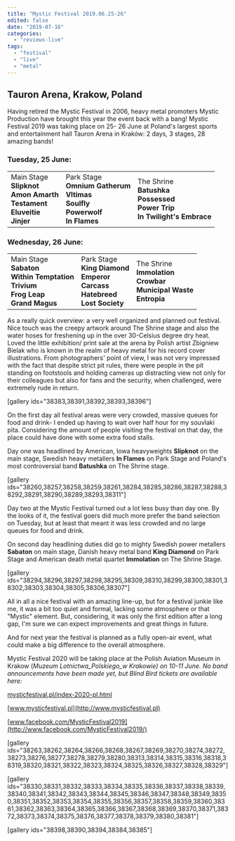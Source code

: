 ```yaml
---
title: "Mystic Festival 2019.06.25-26"
edited: false
date: "2019-07-16"
categories:
  - "reviews-live"
tags:
  - "festival"
  - "live"
  - "metal"
---
```


## Tauron Arena, Krakow, Poland

Having retired the Mystic Festival in 2006, heavy metal promoters Mystic Production have brought this year the event back with a bang! Mystic Festival 2019 was taking place on 25- 26 June at Poland's largest sports and entertainment hall Tauron Arena in Kraków: 2 days, 3 stages, 28 amazing bands!

### Tuesday, 25 June:

<table class="wp-block-table"><tbody><tr><td>Main Stage<br><strong>Slipknot</strong><br><strong>Amon Amarth</strong><br><strong>Testament</strong><br><strong>Eluveitie</strong><br><strong>Jinjer</strong></td><td>Park Stage<br><strong>Omnium Gatherum</strong><br><strong>Vltimas</strong><br><strong>Soulfly</strong><br><strong>Powerwolf</strong><br><strong>In Flames</strong></td><td>The Shrine<br><strong>Batushka</strong><br><strong>Possessed</strong><br><strong>Power Trip</strong><br><strong>In Twilight's Embrace</strong></td></tr></tbody></table>

### Wednesday, 26 June:

<table class="wp-block-table"><tbody><tr><td>Main Stage<br><strong>Sabaton</strong><br><strong>Within Temptation</strong><br><strong>Trivium</strong><br><strong>Frog Leap</strong><br><strong>Grand Magus</strong></td><td>Park Stage<br><strong>King Diamond</strong><br><strong>Emperor</strong><br><strong>Carcass</strong><br><strong>Hatebreed</strong><br><strong>Lost Society</strong></td><td>The Shrine<br><strong>Immolation</strong><br><strong>Crowbar</strong><br><strong>Municipal Waste</strong><br><strong>Entropia</strong></td></tr></tbody></table>

As a really quick overview: a very well organized and planned out festival. Nice touch was the creepy artwork around The Shrine stage and also the water hoses for freshening up in the over 30-Celsius degree dry heat. Loved the little exhibition/ print sale at the arena by Polish artist Zbigniew Bielak who is known in the realm of heavy metal for his record cover illustrations. From photographers' point of view, I was not very impressed with the fact that despite strict pit rules, there were people in the pit standing on footstools and holding cameras up distracting view not only for their colleagues but also for fans and the security, when challenged, were extremely rude in return.

\[gallery ids="38383,38391,38392,38393,38396"\]

On the first day all festival areas were very crowded, massive queues for food and drink- I ended up having to wait over half hour for my souvlaki pita. Considering the amount of people visiting the festival on that day, the place could have done with some extra food stalls.

Day one was headlined by American, Iowa heavyweights **Slipknot** on the main stage, Swedish heavy metallers **In Flames** on Park Stage and Poland's most controversial band **Batushka** on The Shrine stage.

\[gallery ids="38260,38257,38258,38259,38261,38284,38285,38286,38287,38288,38292,38291,38290,38289,38293,38311"\]

Day two at the Mystic Festival turned out a lot less busy than day one. By the looks of it, the festival goers did much more prefer the band selection on Tuesday, but at least that meant it was less crowded and no large queues for food and drink.

On second day headlining duties did go to mighty Swedish power metallers **Sabaton** on main stage, Danish heavy metal band **King Diamond** on Park Stage and American death metal quartet **Immolation** on The Shrine Stage.

\[gallery ids="38294,38296,38297,38298,38295,38309,38310,38299,38300,38301,38302,38303,38304,38305,38306,38307"\]

All in all a nice festival with an amazing line-up, but for a festival junkie like me, it was a bit too quiet and formal, lacking some atmosphere or that "Mystic" element. But, considering, it was only the first edition after a long gap, I'm sure we can expect improvements and great things in future.

And for next year the festival is planned as a fully open-air event, what could make a big difference to the overall atmosphere.

Mystic Festival 2020 will be taking place at the Polish Aviation Museum in Krakow (_Muzeum Lotnictwa_Polskiego_w Krakowie) on 10-11 June. No band announcements have been made yet, but Blind Bird tickets are available here:_

[mysticfestival.pl/index-2020-pl.html](https://mysticfestival.pl/index-2020-pl.html)

[www.mysticfestival.pl](http://www.mysticfestival.pl)

[www.facebook.com/MysticFestival2019](http://www.facebook.com/MysticFestival2019/)

\[gallery ids="38263,38262,38264,38266,38268,38267,38269,38270,38274,38272,38273,38276,38277,38278,38279,38280,38313,38314,38315,38316,38318,38319,38320,38321,38322,38323,38324,38325,38326,38327,38328,38329"\]

\[gallery ids="38330,38331,38332,38333,38334,38335,38336,38337,38338,38339,38340,38341,38342,38343,38344,38345,38346,38347,38348,38349,38350,38351,38352,38353,38354,38355,38356,38357,38358,38359,38360,38361,38362,38363,38364,38365,38366,38367,38368,38369,38370,38371,38372,38373,38374,38375,38376,38377,38378,38379,38380,38381"\]

\[gallery ids="38398,38390,38394,38384,38385"\]
